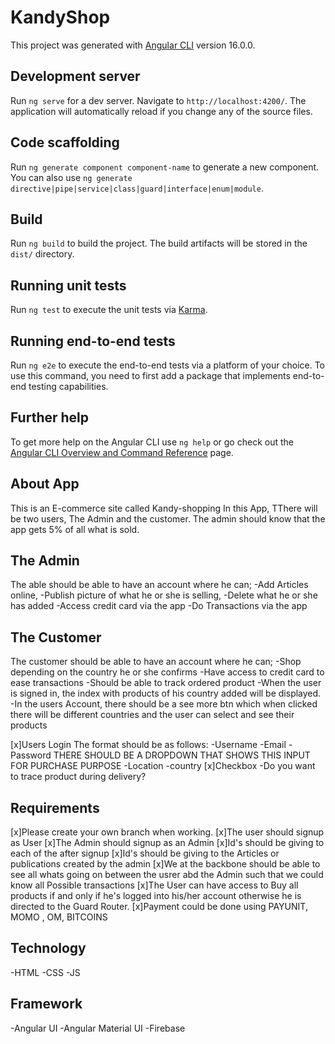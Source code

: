 # KandyShop

This project was generated with [Angular CLI](https://github.com/angular/angular-cli) version 16.0.0.

## Development server

Run `ng serve` for a dev server. Navigate to `http://localhost:4200/`. The application will automatically reload if you change any of the source files.

## Code scaffolding

Run `ng generate component component-name` to generate a new component. You can also use `ng generate directive|pipe|service|class|guard|interface|enum|module`.

## Build

Run `ng build` to build the project. The build artifacts will be stored in the `dist/` directory.

## Running unit tests

Run `ng test` to execute the unit tests via [Karma](https://karma-runner.github.io).

## Running end-to-end tests

Run `ng e2e` to execute the end-to-end tests via a platform of your choice. To use this command, you need to first add a package that implements end-to-end testing capabilities.

## Further help

To get more help on the Angular CLI use `ng help` or go check out the [Angular CLI Overview and Command Reference](https://angular.io/cli) page.
## About App
 This is an E-commerce site called Kandy-shopping 
 In this App, TThere will be two users, The Admin and the customer.
 The admin should know that the app gets 5% of all what is sold.
 ## The Admin
 The able should be able to have an account where he can;
 -Add Articles online,
 -Publish picture of what he or she is selling,
 -Delete what he or she has added
 -Access credit card via the app
 -Do Transactions via the app

 ## The Customer
 The customer should be able to have an account where he can;
 -Shop depending on the country he or she confirms
 -Have access to credit card to ease transactions
 -Should be able to track ordered product
 -When the user is signed in, the index with products of his country added will be displayed.
 -In the users Account, there should be a see more btn which when clicked there will be different countries and the user can select and see their products

 [x]Users Login
 The format should be as follows:
    -Username
    -Email
    -Password
    THERE SHOULD BE A DROPDOWN THAT SHOWS THIS INPUT FOR PURCHASE PURPOSE
    -Location
    -country
    [x]Checkbox
    -Do you want to trace product during delivery?
## Requirements
[x]Please create your own branch when working.
[x]The user should signup as User
[x]The Admin should signup as an Admin
[x]Id's should be giving to each of the after signup
[x]Id's should be giving to the Articles or publications created by the admin
[x]We at the backbone should be able to see all whats going on between the usrer abd the Admin
    such that we could know all Possible transactions
[x]The User can have access to Buy all products if and only if he's logged into his/her account otherwise he is directed to the Guard Router.
[x]Payment could be done using PAYUNIT, MOMO , OM, BITCOINS

## Technology
-HTML
-CSS
-JS
## Framework
-Angular UI
-Angular Material UI
-Firebase